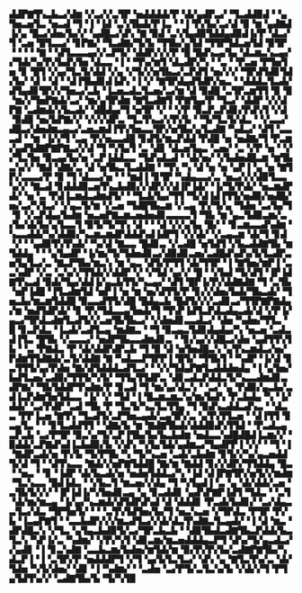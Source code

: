 ▟▟▛▇▜▚▃▙▃▞▟▆▝▞▃▞▞▃▜▛▝▅▟▟▟▟▞▛▝▟▞▄▟▛▃▞▝▜▃▟▟▉▟▝▝▄▜▅▃▅▜▃▝▅▃▟▝▜▝▐▝▐▟▝▃▚▜▙▟▞▛▐▃▝▝▐▝▛▞▙▞▃▞▟▝▉▝▆▝▄▟▇▟▐▞▄▝█▃▞▟▅▞▙▞▞▝▄▟█▃▞▟▚▝▇▝▉▟▝▃▚▜▄▟▉▜▟▟▄▟▉▟▐▞▛▝▟▃▞▜▝▃▅▝█▜▃▃▞▝▊▛▇▞▝▜▃▟▇▞▜▞▙▝▜▜▙▞▄▜▟▝▜▜▛▜▟▃▅▜▟▝▉▜▛▝▝▝▝▝▇▝▝▟▜▃▃▃▄▞▞▃▛▜▞▝▟▟▛▞▞▞▛▝█▝█▟▚▃▄▜▄▝▟▃▆▃▚▃▄▞▞▜▟▞▚▞▛▞▙▟▚▜▅▝▟▃▃▝▐▝▝▜▚▞▆▜▝▟▃▟▛▞▚▝▝▃▝▝▛▃▅▝▛▜▅▜▅▝▊▝█▜▝▞▄▞▜▃▜▞▟▟▝▞▄▝▞▜▞▞▅▜▙▃▞▃▛▟▜▝▅▞▞▞▝▜▛▟▜▟▊▜▟▞▙▞▝▟▝▝▟▝▝▟▐▜▙▟▊▟▐▟▚▝▐▝▞▝▇▜▛▟▄▟▜▟▛▞▅▃▝▝▟▟▟▃▜▃▟▞▟▜▄▟▊▜▛▞▞▜▅▃▞▃▙▝▐▃▅▃▟▃▜▃▅▞▃▞▆▝▟▝▉▟█▝▃▜▛▃▆▜▜▝▉▝▉▝▆▞▞▜▅▛▇▟▞▃▞▝▆▞▄▜▛▟▆▝▇▜▃▟▇▜▝▛▇▜▄▞▛▝▜▃▞▝▟▟▛▝▞▞▟▛▇▝▃▟▆▟▞▞▙▃▟▞▝▟█▟▄▞▜▝▅▜▛▝▞▝▝▞▛▝▉▃▛▃▛▟▊▞▛▟▚▜▝▞▟▝▉▟▉▝▅▞▙▛▇▞▞▝▞▞▞▟▛▃▝▜▃▜▚▃▞▞▛▞▙▝▝▜▞▜▃▜▞▟▃▝▝▞▃▃▞▟█▃▞▟▅▟▆▃▄▃▞▃▅▃▆▟▐▜▚▜▅▃▃▜▛▞▅▜▙▞▄▜▃▟▇▝▚▟▃▞▝▟▜▝▃▃▃▟▝▝▆▝▐▞▞▜▝▃▄▝▛▞▅▃▃▟█▝▊▟▜▞▆▃▛▟▟▝▛▟█▝▅▝▅▟▇▞▜▝▛▃▆▞▄▟▜▟▇▛▇▛▇▃▞▞▟▝▜▝▚▜▄▜▝▃▝▟▊▝▟▃▅▜▄▃▝▃▅▞▝▃▝▞▛▝▅▝▝▞▞▜▃▜▅▝▉▃▄▞▙▞▅▝▃▛▐▟▟▃▃▝▜▟▚▟▃▟▝▝▟▞▅▞▝▞▙▟▅▟█▃▆▝▆▜▙▃▚▞▞▝▇▟▝▟▇▞▃▝▟▝▅▜▙▃▜▃▟▟▇▝▝▜▚▝▚▝▟▝▅▝▅▝▄▛▐▝▄▝▅▝▇▜▛▞▃▃▃▞▛▝▉▝▜▝▟▃▃▞▅▝▝▝▆▟▐▝▊▜▛▝▚▟▄▃▃▞▃▝▅▃▞▞▞▟▉▜▃▃▚▞▞▝▇▃▟▝▊▟▟▟▉▃▅▜▚▃▙▟▉▞▞▟▛▞▞▟▐▛▐▟▞▝▐▞▜▞▛▟▞▝▅▃▆▟▛▟▞▝▅▝▃▝▛▟▐▃▆▟▃▟▆▟▜▞▝▝▜▃▙▜▄▞▜▜▝▜▞▟▐▟▐▜▜▞▅▟▉▞▅▟█▞▅▞▃▞▚▜▃▞▝▞▄▃▜▞▆▝▞▃▅▝▜▟█▜▙▃▆▝▞▃▄▝▛▞▜▞▄▝▜▟▅▝▃▞▙▞▜▝▊▝▞▃▛▟▄▞▙▟▆▝▅▃▅▛▇▃▆▃▅▟▅▟▊▃▃▃▃▜▝▜▙▝▆▝▄▃▜▟▉▃▆▞▃▞▙▞▟▞▙▞▄▜▃▃▜▝▉▜▞▜▞▜▚▝▟▝▝▝▟▝▞▞▄▜▄▝█▞▝▝▊▃▆▃▃▟▚▟▆▝▚▃▃▟▟▞▚▞▟▟▉▞▚▃▆▃▆▟▛▟▟▟▚▟▐▟▛▜▝▞▞▟▞▝▞▃▄▃▆▝▟▞▜▝▊▟▝▞▝▝▄▟▉▜▚▜▚▟▞▝▚▞▟▝▇▃▃▝█▟▊▃▝▞▃▟█▝▅▜▟▜▝▞▙▃▟▟▇▜▙▝▆▜▟▟▄▝▝▝▄▜▄▟▛▝▐▞▆▞▜▞▜▟▅▟▊▃▞▟▉▟▊▃▅▞▃▟█▟▚▟▚▞▙▜▃▟▛▃▅▜▄▜▃▞▃▝▇▃▛▜▙▞▆▃▚▝▆▝▄▃▝▟▜▞▛▜▜▝▟▞▜▜▛▝▐▝▇▜▅▞▆▛▐▝▃▃▚▟▛▝▞▃▝▃▚▞▞▜▜▟▞▞▟▟▛▝▞▝▞▜▟▝▄▞▞▝█▝▝▞▙▟▝▜▞▟▜▝▐▛▐▟▇▜▚▃▟▝▉▟▞▜▄▞▟▟▐▞▄▃▙▜▜▞▚▃▄▞▝▟▜▝█▛▐▞▛▞▟▟▇▟▇▝▜▝▃▜▙▝▅▛▐▟█▝▐▜▃▟▆▜▟▝▅▛▐▝▅▝▆▝▅▞▟▜▜▞▛▝▊▞▞▟▅▞▙▟▞▜▙▃▟▞▝▜▅▃▙▞▆▃▆▜▟▟█▝▉▃▃▟▜▜▞▟█▝█▟▄▃▙▝█▟▜▞▞▞▃▟▊▃▞▜▜▛▇▛▇▟▄▞▆▝▅▟▜▟▛▟▞▝▊▝▛▞▜▟▃▃▄▜▅▟▞▜▝▜▚▛▐▟▜▃▛▟▃▟▄▃▟▞▟▝▞▛▐▞▄▃▞▜▛▟▃▟▆▜▃▟▜▞▞▃▅▜▙▜▙▃▞▝▞▟▅▟▊▃▃▟▃▞▝▟▅▝▚▟▅▞▜▜▃▝█▝▊▃▛▟▃▝▐▃▟▞▃▟▜▃▄▝▆▟▇▃▝▝▜▝▉▃▄▃▜▟▊▟▄▟▄▞▚▝▅▃▅▝▃▟▃▟▐▜▃▝█▜▙▝▞▃▃▃▞▝▅▟▛▜▙▃▃▟▆▟▊▃▝▝▊▞▄▞▞▟█▃▞▟▅▝▄▟▜▜▚▜▙▝▝▃▝▛▇▟▃▝▛▝▟▞▟▟▛▟▛▃▙▝▜▝▉▝▟▝▅▜▅▟█▃▚▝▄▜▚▃▆▟▃▞▅▞▛▟▆▜▜▟▇▟▞▃▜▞▟▟▇▝▇▝▚▟▃▃▛▜▛▛▐▝█▜▞▝▜▜▙▜▝▝▚▟▛▝▐▞▟▝▊▃▜▜▜▞▄▞▛▟▅▝▇▞▟▜▟▟▟▃▟▜▃▞▝▝▞▞▜▟▄▛▇▜▃▟▟▟▅▟▄▝▐▝▄▜▅▞▙▟▜▃▅▞▃▟▉▞▜▜▜▞▚▜▞▝▜▜▄▜▜▟▛▃▝▟▊▃▟▃▛▟▟▃▜▞▚▃▃▟▆▟▊▃▟▛▇▞▝▜▙▜▟▟▛▜▚▟▆▞▛▝▊▃▟▝▜▝▆▞▄▞▟▃▚▝▝▃▞▝▄▝▛▟▉▞▄▃▙▞▃▟▐▃▛▟▆▜▅▜▟▃▃▝▐▞▝▞▝▜▟▝▐▝█▃▆▃▆▃▚▞▆▞▙▟▚▝▛▃▙▟▄▝▚▝▐▞▟▟▞▝▃▞▛▟▛▝▃▟▝▜▙▝▛▝▜▃▜▞▚▃▜▃▜▜▄▝▜▝▉▟▚▃▟▟▃▟▚▃▝▝▟▃▃▝▛▛▐▃▅▝▇▜▚▝▜▃▟▜▞▃▛▜▅▃▄▟▞▃▄▜▛▞▃▝▄▜▚▜▜▃▅▝▝▟▐▜▜▝▊▃▄▜▃▝▝▝▊▜▃▟▟▜▜▝▝▟▇▞▙▝▆▝▇▟▇▜▙▟▞▟▟▟▉▟▚▜▜▟▝▝▛▃▟▃▄▃▛▃▙▝▃▞▛▜▛▝▉▃▚▞▜▞▃▛▐▜▙▞▙▞▙▃▙▟▆▝▅▟▃▃▚▟█▟█▟▐▃▆▞▞▝▉▟▟▞▃▛▇▟▚▟▐▃▙▟▉▞▙▝▞▟▚▝▚▜▄▜▟▞▄▟▆▃▞▜▄▟▛▛▐▝▞▞▝▝▜▝▐▝▇▟▛▃▟▞▅▝▛▞▙▝▜▞▛▜▙▝▚▝▜▞▚▃▅▝▃▟▞▃▙▟▆▝▊▜▞▞▚▞▄▃▅▟▟▜▞▟▝▜▝▝▟▜▚▃▃▝▇▟▞▞▅▛▇▜▟▟█▝▇▞▆▝▇▟▟▝▊▞▞▟▛▞▜▜▟▟▄▝█▃▝▝▅▃▝▝▊▝▐▟▛▝▟▞▙▃▟▞▅▝▅▟▅▜▟▟▃▞▚▝▐▟▝▟▐▛▇▜▛▞▅▜▞▞▆▟▆▝▜▃▚▃▃▝█▟▐▟▃▝▝▞▙▃▜▝▆▃▅▞▞▟▄▝▜▝▚▜▄▟▐▝▃▝▄▝▟▞▟▟▞▃▅▝▃▜▙▜▞▞▞▝▐▛▐▟▐▞▚▜▅▟▊▃▄▝▄▝▊▃▟▟▊▝▄▟▚▛▇▛▐▟▜▝▜▟▃▝▝▃▜▝▟▞▆▞▆▃▄▝▐▞▄▞▚▃▆▟▞▟▜▟▛▟▚▟▝▟▝▟▟▟▊▝▛▃▟▞▙▟▊▞▝▃▞▟▄▃▃▜▃▞▟▃▝▜▛▜▅▜▞▝▝▝▃▜▚▜▟▜▅▞▙▞▜▝▅▃▚▃▅▝▞▜▛▟▃▝▛▜▛▝▛▞▙▝▐▃▄▛▇▜▝▝▃▃▙▟▛▞▞▞▆▃▟▜▃▞▞▟▞▟▃▜▚▟▇▃▜▃▄▟▞▝▐▝▟▝▆▃▝▟▛▟█▃▚▝▞▜▃▝▄▜▄▃▙▟▉▜▞▃▞▜▛▃▙▃▙▝▝▟▉▜▙▟▃▟▇▜▙▃▛▟▟▞▙▃▜▃▚▝▚▛▐▞▃▝▚▟▆▞▝▞▛▞▚▜▝▟▊▃▆▞▆▃▅▟▟▟▄▃▛▜▝▟▚▞▜▞▄▃▟▃▞▞▄▟▊▝▐▝▊▃▚▟▇▝▃▃▙▃▆▞▙▟▅▞▆▜▟▞▆▝▉▞▛▞▛▞▙▞▃▟▇▛▇▜▙▞▚▟▃▛▐▝▐▝▃▜▛▞▛▝▅▟▟▟▛▜▝▞▜▝▄▞▙▜▃▜▃▞▝▟▚▝▄▝▇▜▃▜▚▞▃▝▟▞▜▟▅▝▚▜▞▟▅▞▝▟▊▝▐▝▚▟▆▞▝▝▃▟▅▝▃▞▛▜▞▃▜▃▚▞▙▝▞▟▞▞▜▝▛▜▄▜▟▜▚▞▞▝▃▟▇▜▙▞▙▝▜▞▚▜▉
